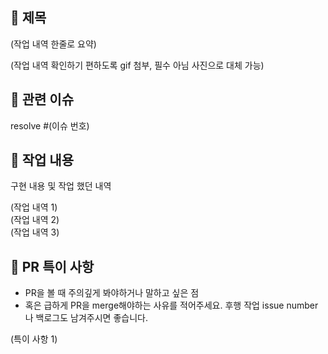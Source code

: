 ## 📑 제목
(작업 내역 한줄로 요약)

(작업 내역 확인하기 편하도록 gif 첨부, 필수 아님 사진으로 대체 가능)

## 📎 관련 이슈
resolve #(이슈 번호)

## 💬 작업 내용
구현 내용 및 작업 했던 내역  

 (작업 내역 1)  
 (작업 내역 2)  
 (작업 내역 3)

## 🚧 PR 특이 사항
- PR을 볼 때 주의깊게 봐야하거나 말하고 싶은 점  
- 혹은 급하게 PR을 merge해야하는 사유를 적어주세요. 후행 작업 issue number나 백로그도 남겨주시면 좋습니다.

(특이 사항 1)